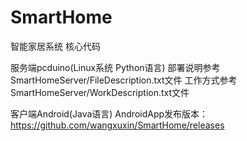 # SmartHome
智能家居系统 核心代码

服务端pcduino(Linux系统 Python语言)
部署说明参考SmartHomeServer/FileDescription.txt文件
工作方式参考SmartHomeServer/WorkDescription.txt文件

客户端Android(Java语言)
AndroidApp发布版本：https://github.com/wangxuxin/SmartHome/releases